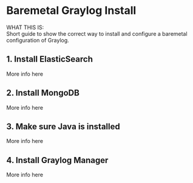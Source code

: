 # Baremetal Graylog Install #

WHAT THIS IS:  
Short guide to show the correct way to install and configure a baremetal configuration of Graylog.<br>


## 1. Install ElasticSearch ##

More info here


## 2. Install MongoDB ##

More info here


## 3. Make sure Java is installed ##

More info here


## 4. Install Graylog Manager ##

More info here

